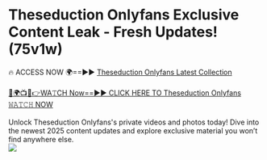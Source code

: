 # Theseduction Onlyfans Exclusive Content Leak - Fresh Updates! (75v1w)

🔥 ACCESS NOW 🌍==►► <a href="https://tinyurl.com/kvy9nzfs" rel="nofollow">Theseduction Onlyfans Latest Collection</a>
<br><br>
[🔴🌍📺📱👉WA𝚃CH Now==►► CLICK HERE TO Theseduction Onlyfans 𝚆𝙰𝚃𝙲𝙷 NOW](https://tinyurl.com/kvy9nzfs)
<br><br>
Unlock Theseduction Onlyfans's private videos and photos today! Dive into the newest 2025 content updates and explore exclusive material you won’t find anywhere else.
<br>
<a href="https://tinyurl.com/kvy9nzfs" rel="nofollow" data-target="animated-image.originalLink"><img src="https://camo.githubusercontent.com/8a4f000d20f83aca3bf7ec5f350d767afa0574a8a352519fd8cfa583a6f93a33/68747470733a2f2f692e696d6775722e636f6d2f644a486b345a712e676966" data-canonical-src="https://i.imgur.com/dJHk4Zq.gif" style="max-width: 100%; display: inline-block;" data-target="animated-image.originalImage"></a>
<br>
